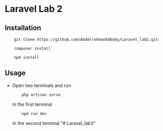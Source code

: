 # Laravel Lab 2

## Installation

```git
    git clone https://github.com/AbdelrahmanEmbaby/Laravel_lab2.git
```

```composer
    composer install
```

```npm
    npm install
```

## Usage

-   Open two terminals and run

    ```
        php artisan serve
    ```
    In the first terminal

    ```
        npm run dev
    ```
    In the second terminal
"# Laravel_lab3" 
